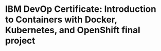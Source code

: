 # IBM DevOp Certificate: Introduction to Containers with Docker, Kubernetes, and OpenShift final project
